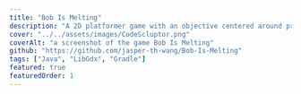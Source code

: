 ```yaml
---
title: "Bob Is Melting"
description: "A 2D platformer game with an objective centered around preventing Bob the Snowman, from fully melting away."
cover: "../../assets/images/CodeScluptor.png"
coverAlt: "a screenshot of the game Bob Is Melting"
github: "https://github.com/jasper-th-wang/Bob-Is-Melting"
tags: ["Java", "LibGdx", "Gradle"]
featured: true
featuredOrder: 1
---
```

